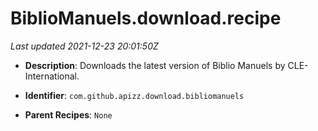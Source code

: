 # BiblioManuels.download.recipe

_Last updated 2021-12-23 20:01:50Z_

- **Description**: Downloads the latest version of Biblio Manuels by CLE-International.

- **Identifier**: `com.github.apizz.download.bibliomanuels`

- **Parent Recipes**: `None`
